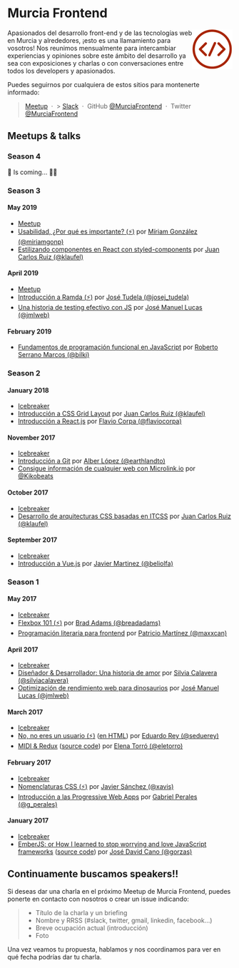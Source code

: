 # Murcia Frontend

<img align="right" height=90 src=img/logo-murciafrontend.png>

Apasionados del desarrollo front-end y de las tecnologías web en Murcia y alrededores, ¡esto es una llamamiento para vosotros!
Nos reunimos mensualmente para intercambiar experiencias y opiniones sobre este ámbito del desarrollo ya sea con exposiciones y charlas o con conversaciones entre todos los developers y apasionados.

Puedes seguirnos por cualquiera de estos sitios para montenerte informado:

> [Meetup](https://www.meetup.com/es-ES/Murcia-Frontend/) &nbsp;&middot;&nbsp; > [Slack](https://murciadev.slack.com/) &nbsp;&middot;&nbsp;
> GitHub [@MurciaFrontend](https://github.com/MurciaFrontend) &nbsp;&middot;&nbsp;
> Twitter [@MurciaFrontend](https://twitter.com/MurciaFrontend/)

## Meetups & talks

### Season 4

💪 Is coming... 🦠😷

### Season 3

#### May 2019

- [Meetup](https://www.meetup.com/es-ES/Murcia-Frontend/events/261014225/)
- [Usabilidad, ¿Por qué es importante? (:zap:)](./meetup-2019-05-17/por-que-es-importante-la-usabilidad) por [Míriam González (@miriamgonp)](https://twitter.com/miriamgonp)
- [Estilizando componentes en React con styled-components](./meetup-2019-05-17/estilizando-componentes-en-react-con-styled-components) por [Juan Carlos Ruiz (@klaufel)](https://twitter.com/klaufel)

#### April 2019

- [Meetup](https://www.meetup.com/es-ES/Murcia-Frontend/events/260179886/)
- [Introducción a Ramda (:zap:)](./meetup-2019-04-05/introduccion-a-ramda) por [José Tudela (@josej_tudela)](https://twitter.com/josej_tudela)
- [Una historia de testing efectivo con JS](./meetup-2019-04-05/una-historia-de-testing-efectivo-en-js) por [José Manuel Lucas (@jmlweb)](https://twitter.com/jmlweb)

#### February 2019

- [Fundamentos de programación funcional en JavaScript](./meetup-2019-02-01/) por [Roberto Serrano Marcos (@bilki)](https://twitter.com/bilki)

### Season 2

#### January 2018

- [Icebreaker](http://slides.com/murciafrontend/murcia-frontend-intro-4-7-10#/fullscreen)
- [Introducción a CSS Grid Layout](./meetup-2018-01-25/introduccion-css-grid-layout/introduccion-css-grid-layout.pdf) por [Juan Carlos Ruiz (@klaufel)](https://twitter.com/klaufel)
- [Introducción a React.js](https://speakerdeck.com/kutyel/introduccion-a-react-dot-js) por [Flavio Corpa (@flaviocorpa)](https://twitter.com/flaviocorpa)

#### November 2017

- [Icebreaker](http://slides.com/murciafrontend/murcia-frontend-intro-5-8-9/fullscreen)
- [Introducción a Git](http://slides.com/earthlandto/git-basics/fullscreen) por [Alber López (@earthlandto)](https://twitter.com/earthlandto)
- [Consigue información de cualquier web con Microlink.io](./meetup-2017-11-30/microlink.io.pdf) por [@Kikobeats](https://twitter.com/kikobeats)

#### October 2017

- [Icebreaker](http://slides.com/murciafrontend/murcia-frontend-intro-5-8#/fullscreen)
- [Desarrollo de arquitecturas CSS basadas en ITCSS](./meetup-2017-10-26/desarrollo-arquitecturas-itcss.pdf) por [Juan Carlos Ruiz (@klaufel)](https://twitter.com/klaufel)

#### September 2017

- [Icebreaker](http://slides.com/murciafrontend/murcia-frontend-intro-4-7/fullscreen)
- [Introducción a Vue.js](https://www.icloud.com/keynote/0BtpEbqCkQixtFcI1njZIq3Lw#Presentacio%CC%81n_Vue) por [Javier Martinez (@beliolfa)](https://twitter.com/beliolfa)

### Season 1

#### May 2017

- [Icebreaker](http://slides.com/murciafrontend/murcia-frontend-intro-5/fullscreen)
- [Flexbox 101 (:zap:)](https://slides.com/breadadams/flexbox-101/) por [Brad Adams (@breadadams)](https://twitter.com/breadadams)
- [Programación literaria para frontend](#) por [Patricio Martínez (@maxxcan)](https://twitter.com/maxxcan)

#### April 2017

- [Icebreaker](http://slides.com/murciafrontend/murcia-frontend-intro-4/fullscreen)
- [Diseñador & Desarrollador: Una historia de amor](http://slides.com/murciafrontend/deck-7/fullscreen) por [Silvia Calavera (@silviacalavera)](https://twitter.com/silviacalavera)
- [Optimización de rendimiento web para dinosaurios](https://jmlweb.github.io/optimizacion-dinosaurios/) por [José Manuel Lucas (@jmlweb)](https://twitter.com/jmlweb)

#### March 2017

- [Icebreaker](http://slides.com/murciafrontend/murcia-frontend-intro-0669e372-93af-491f-b612-19a760d39895)
- [No, no eres un usuario (:zap:)](./meetup-2017-03-29/no-no-eres-un-usuario/noeresunusuario.md) ([en HTML](./meetup-2017-03-29/no-no-eres-un-usuario/noeresunusuario.html)) por [Eduardo Rey (@seduerey)](https://twitter.com/seduerey)
- [MIDI & Redux](https://elenatorro.github.io/murcia-frontend-presentation/#slide=1) ([source code](https://github.com/elenatorro/midi-redux)) por [Elena Torró (@eletorro)](https://twitter.com/eletorro)

#### February 2017

- [Icebreaker](http://slides.com/murciafrontend/deck-3)
- [Nomenclaturas CSS (:zap:)](https://drive.google.com/open?id=0B0FWfNNansXfdmdCVVhzY2FvYkE) por [Javier Sánchez (@xavis)](https://twitter.com/xavis)
- [Introducción a las Progressive Web Apps](./meetup-2017-02-22/pwa.pdf) por [Gabriel Perales (@g_perales)](https://twitter.com/g_perales)

#### January 2017

- [Icebreaker](http://slides.com/murciafrontend/deck)
- [EmberJS: or How I learned to stop worrying and love JavaScript frameworks](https://docs.google.com/presentation/d/1KihLzGkToTjiYidVVZv-IygiKeczJ6f0elgi2ZsvsGs) ([source code](https://github.com/Gorzas/ember-example)) por [José David Cano (@gorzas)](https://twitter.com/gorzas)

## Continuamente buscamos speakers!!

Si deseas dar una charla en el próximo Meetup de Murcia Frontend, puedes ponerte en contacto con nosotros o crear un issue indicando:

> - Título de la charla y un briefing
> - Nombre y RRSS (#slack, twitter, gmail, linkedin, facebook...)
> - Breve ocupación actual (introducción)
> - Foto

Una vez veamos tu propuesta, hablamos y nos coordinamos para ver en qué fecha podrías dar tu charla.
